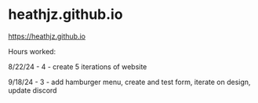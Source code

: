 # heathjz.github.io
https://heathjz.github.io



Hours worked:

8/22/24 - 4 - create 5 iterations of website

9/18/24 - 3 - add hamburger menu, create and test form, iterate on design, update discord
